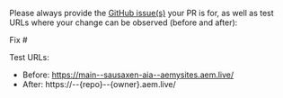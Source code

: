 Please always provide the [GitHub issue(s)](../issues) your PR is for, as well as test URLs where your change can be observed (before and after):

Fix #<gh-issue-id>

Test URLs:
- Before: https://main--sausaxen-aia--aemysites.aem.live/
- After: https://<branch>--{repo}--{owner}.aem.live/
